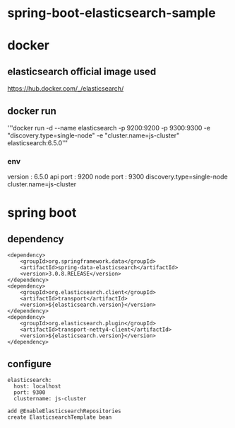 # spring-boot-elasticsearch-sample

# docker
## elasticsearch official image used
https://hub.docker.com/_/elasticsearch/
## docker run
'''docker run -d --name elasticsearch -p 9200:9200 -p 9300:9300 -e "discovery.type=single-node" -e "cluster.name=js-cluster" elasticsearch:6.5.0'''
### env
version : 6.5.0
api port : 9200
node port : 9300
discovery.type=single-node
cluster.name=js-cluster

# spring boot
## dependency
~~~
<dependency>
    <groupId>org.springframework.data</groupId>
    <artifactId>spring-data-elasticsearch</artifactId>
    <version>3.0.8.RELEASE</version>
</dependency>
<dependency>
    <groupId>org.elasticsearch.client</groupId>
    <artifactId>transport</artifactId>
    <version>${elasticsearch.version}</version>
</dependency>
<dependency>
    <groupId>org.elasticsearch.plugin</groupId>
    <artifactId>transport-netty4-client</artifactId>
    <version>${elasticsearch.version}</version>
</dependency>
~~~
## configure
~~~
elasticsearch:
  host: localhost
  port: 9300
  clustername: js-cluster
~~~
~~~
add @EnableElasticsearchRepositories
create ElasticsearchTemplate bean
~~~
